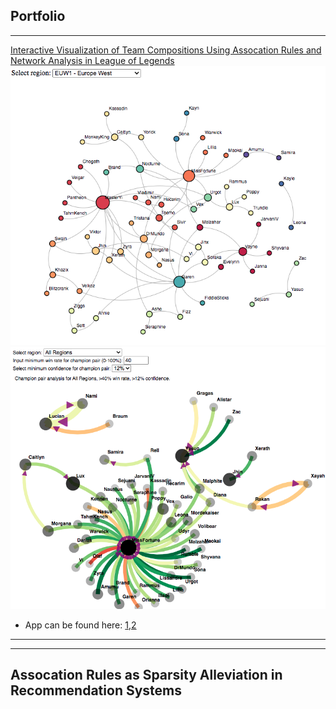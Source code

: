 ## Portfolio

---

[Interactive Visualization of Team Compositions Using Assocation Rules and Network Analysis in League of Legends ](/pdfs/team139poster.pdf)
<br>
<img src="images/euw_graph2.png?raw=true"/><br>
<img src="images/conf_graph1.png?raw=true"/><br>
- App can be found here: [1](https://jrcairns123.github.io),[2](https://cdaekim.github.io)
---

---

Assocation Rules as Sparsity Alleviation in Recommendation Systems
<br>
---
